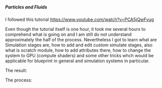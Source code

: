 ##### Particles and Fluids

I followed this tutorial https://www.youtube.com/watch?v=PCA5jQwFvug

Even though the tutorial itself is one hour, it took me several hours to comprehend what is going on and I am still do not understand approximately the half of the process. Nevertheless I got to learn what are Simulation stages are, how to add and edit custom simulate stages, also what is scratch module, how to add attributes there, how to change the system to GPU (compute shaders) and some other tricks whch would be applicable for blueprint in general and simulation systems in particular. 



The result:





The process:

